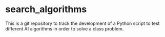 # search_algorithms
This is a git repository to track the development of a Python script to test different AI algorithms in order to solve a class problem.
